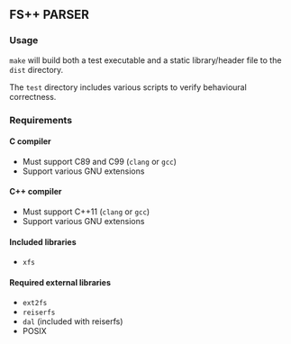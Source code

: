 ## FS++ PARSER ##
### Usage ###
`make` will build both a test executable and a static library/header file to the `dist` directory.

The `test` directory includes various scripts to verify behavioural correctness.

### Requirements ###

#### C compiler ####
* Must support C89 and C99 (`clang` or `gcc`)
* Support various GNU extensions

#### C++ compiler ####
* Must support C++11 (`clang` or `gcc`)
* Support various GNU extensions

#### Included libraries ####
* `xfs`

#### Required external libraries ####
* `ext2fs`
* `reiserfs`
* `dal` (included with reiserfs)
* POSIX
